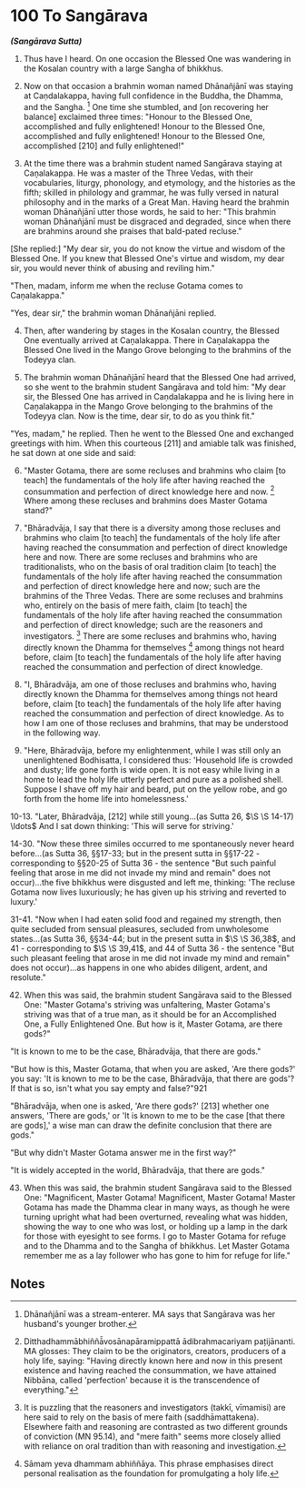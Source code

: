 # 100 To Sangārava
***(Sangārava Sutta)***

1. Thus have I heard. On one occasion the Blessed One was wandering in the Kosalan country with a large Sangha of bhikkhus.

2. Now on that occasion a brahmin woman named Dhānañjānī was staying at Caṇdalakappa, having full confidence in the Buddha, the Dhamma, and the Sangha. [^917] One time she stumbled, and [on recovering her balance] exclaimed three times: "Honour to the Blessed One, accomplished and fully enlightened! Honour to the Blessed One, accomplished and fully enlightened! Honour to the Blessed One, accomplished [210] and fully enlightened!"

3. At the time there was a brahmin student named Sangārava staying at Caṇ̣alakappa. He was a master of the Three Vedas, with their vocabularies, liturgy, phonology, and etymology, and the histories as the fifth; skilled in philology and grammar, he was fully versed in natural philosophy and in the marks of a Great Man. Having heard the brahmin woman Dhānañjānī utter those words, he said to her: "This brahmin woman Dhānañjānī must be disgraced and degraded, since when there are brahmins around she praises that bald-pated recluse."

[She replied:] "My dear sir, you do not know the virtue and wisdom of the Blessed One. If you knew that Blessed One's virtue and wisdom, my dear sir, you would never think of abusing and reviling him."

"Then, madam, inform me when the recluse Gotama comes to Caṇ̣alakappa."

"Yes, dear sir," the brahmin woman Dhānañjāni replied.

4. Then, after wandering by stages in the Kosalan country, the Blessed One eventually arrived at Caṇ̣alakappa. There in Caṇ̣alakappa the Blessed One lived in the Mango Grove belonging to the brahmins of the Todeyya clan.

5. The brahmin woman Dhānañjānī heard that the Blessed One had arrived, so she went to the brahmin student Sangārava and told him: "My dear sir, the Blessed One has arrived in Caṇdalakappa and he is living here in Caṇ̣alakappa in the Mango Grove belonging to the brahmins of the Todeyya clan. Now is the time, dear sir, to do as you think fit."

"Yes, madam," he replied. Then he went to the Blessed One and exchanged greetings with him. When this courteous [211] and amiable talk was finished, he sat down at one side and said:

6. "Master Gotama, there are some recluses and brahmins who claim [to teach] the fundamentals of the holy life after having reached the consummation and perfection of direct knowledge here and now. [^918] Where among these recluses and brahmins does Master Gotama stand?"

7. "Bhāradvāja, I say that there is a diversity among those recluses and brahmins who claim [to teach] the fundamentals of the holy life after having reached the consummation and perfection of direct knowledge here and now. There are some recluses and brahmins who are traditionalists, who on the basis of oral tradition claim [to teach] the fundamentals of the holy life after having reached the consummation and perfection of direct knowledge here and now; such are the brahmins of the Three Vedas. There are some recluses and brahmins who, entirely on the basis of mere faith, claim [to teach] the fundamentals of the holy life after having reached the consummation and perfection of direct knowledge; such are the reasoners and investigators. [^919] There are some recluses and brahmins who, having directly known the Dhamma for themselves [^920] among things not heard before, claim [to teach] the fundamentals of the holy life after having reached the consummation and perfection of direct knowledge.

8. "I, Bhāradvāja, am one of those recluses and brahmins who, having directly known the Dhamma for themselves among things not heard before, claim [to teach] the fundamentals of the holy life after having reached the consummation and perfection of direct knowledge. As to how I am one of those recluses and brahmins, that may be understood in the following way.

9. "Here, Bhāradvāja, before my enlightenment, while I was still only an unenlightened Bodhisatta, I considered thus:
'Household life is crowded and dusty; life gone forth is wide open. It is not easy while living in a home to lead the holy life utterly perfect and pure as a polished shell. Suppose I shave off my hair and beard, put on the yellow robe, and go forth from the home life into homelessness.'

10-13. "Later, Bhāradvāja, [212] while still young...(as Sutta 26, $\S \S 14-17) \ldots$ And I sat down thinking: 'This will serve for striving.'

14-30. "Now these three similes occurred to me spontaneously never heard before...(as Sutta 36, §§17-33; but in the present sutta in §§17-22 - corresponding to §§20-25 of Sutta 36 - the sentence "But such painful feeling that arose in me did not invade my mind and remain" does not occur)...the five bhikkhus were disgusted and left me, thinking: 'The recluse Gotama now lives luxuriously; he has given up his striving and reverted to luxury.'

31-41. "Now when I had eaten solid food and regained my strength, then quite secluded from sensual pleasures, secluded from unwholesome states...(as Sutta 36, §§34-44; but in the present sutta in $\S \S 36,38$, and 41 - corresponding to $\S \S 39,41$, and 44 of Sutta 36 - the sentence "But such pleasant feeling that arose in me did not invade my mind and remain" does not occur)...as happens in one who abides diligent, ardent, and resolute."

42. When this was said, the brahmin student Sangārava said to the Blessed One: "Master Gotama's striving was unfaltering, Master Gotama's striving was that of a true man, as it should be for an Accomplished One, a Fully Enlightened One. But how is it, Master Gotama, are there gods?"

"It is known to me to be the case, Bhāradvāja, that there are gods."

"But how is this, Master Gotama, that when you are asked, 'Are there gods?' you say: 'It is known to me to be the case, Bhāradvāja, that there are gods'? If that is so, isn't what you say empty and false?"921

"Bhāradvāja, when one is asked, 'Are there gods?' [213] whether one answers, 'There are gods,' or 'It is known to me to be the case [that there are gods],' a wise man can draw the definite conclusion that there are gods."

"But why didn't Master Gotama answer me in the first way?"

"It is widely accepted in the world, Bhāradvāja, that there are gods."

43. When this was said, the brahmin student Sangārava said to the Blessed One: "Magnificent, Master Gotama! Magnificent, Master Gotama! Master Gotama has made the Dhamma clear in many ways, as though he were turning upright what had been overturned, revealing what was hidden, showing the way to one who was lost, or holding up a lamp in the dark for those with eyesight to see forms. I go to Master Gotama for refuge and to the Dhamma and to the Sangha of bhikkhus. Let Master Gotama remember me as a lay follower who has gone to him for refuge for life."

## Notes

[^917]: Dhānañjānī was a stream-enterer. MA says that Sangārava was her husband's younger brother.

[^918]: Ditthadhammābhiññā̄vosānapāramippattā ādibrahmacariyam pațijānanti. MA glosses: They claim to be the originators, creators, producers of a holy life, saying: "Having directly known here and now in this present existence and having reached the consummation, we have attained Nibbāna, called 'perfection' because it is the transcendence of everything."

[^919]: It is puzzling that the reasoners and investigators (takkī, vīmamisi) are here said to rely on the basis of mere faith (saddhāmattakena). Elsewhere faith and reasoning are contrasted as two different grounds of conviction (MN 95.14), and "mere faith" seems more closely allied with reliance on oral tradition than with reasoning and investigation.

[^920]: Sāmam yeva dhammam abhiññāya. This phrase emphasises direct personal realisation as the foundation for promulgating a holy life.

[^921]: MA says that Sangārava had the idea that the Buddha spoke thus without actual knowledge, and he therefore accuses the Buddha of false speech. The sequence of ideas in this passage is difficult to follow and it is likely that the text is corrupt.

